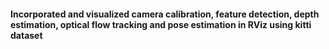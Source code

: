 #### Incorporated and visualized camera calibration, feature detection, depth estimation, optical flow tracking and pose estimation in RViz using kitti dataset
